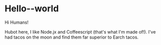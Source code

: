 # Hello--world

Hi Humans!

Hubot here, I like Node.jx and Coffeescript (that's what I'm made of!).
I've had tacos on the moon and find them far superior to Earch tacos.

